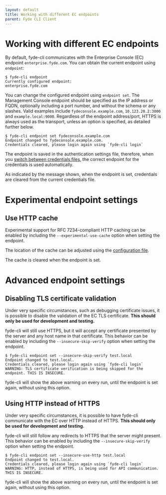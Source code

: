 ```yaml
---
layout: default
title: Working with different EC endpoints
parent: Fyde CLI Client
---
```

# Working with different EC endpoints

By default, fyde-cli communicates with the Enterprise Console (EC) endpoint `enterprise.fyde.com`. You can obtain the current endpoint using `endpoint`:

```
$ fyde-cli endpoint
Currently configured endpoint:
enterprise.fyde.com
```

You can change the configured endpoint using `endpoint set`.
The Management Console endpoint should be specified as the IP address or FQDN, optionally including a port number, and without the schema or any slashes.
Valid examples include `fydeconsole.example.com`, `10.123.20.2:3000` and `example.local:9000`.
Regardless of the endpoint address/port, HTTPS is always used as the transport, unless an option is specified, as detailed further below.

```
$ fyde-cli endpoint set fydeconsole.example.com
Endpoint changed to fydeconsole.example.com.
Credentials cleared, please login again using `fyde-cli login`
```

The endpoint is saved in the authentication settings file, therefore, when you [switch between credentials files](https://github.com/fyde/fyde-cli/wiki/Working-with-credentials-files), the correct endpoint for the credentials is used automatically.

As indicated by the message shown, when the endpoint is set, credentials are cleared from the current credentials file.

# Experimental endpoint settings

## Use HTTP cache

Experimental support for RFC 7234-compliant HTTP caching can be enabled by including the `--experimental-use-cache` option when setting the endpoint.

The location of the cache can be adjusted using the [configuration file](https://github.com/fyde/fyde-cli/wiki/Configuration-file#cachepath).

The cache is cleared when the endpoint is set.

# Advanced endpoint settings

## Disabling TLS certificate validation

Under very specific circumstances, such as debugging certificate issues, it is possible to disable the validation of the EC TLS certificate.
**This should only be used for development and testing.**

fyde-cli will still use HTTPS, but it will accept any certificate presented by the server and any host name in that certificate.
This behavior can be enabled by including the `--insecure-skip-verify` option when setting the endpoint.

```
$ fyde-cli endpoint set --insecure-skip-verify test.local
Endpoint changed to test.local.
Credentials cleared, please login again using `fyde-cli login`
WARNING: TLS certificate verification is being skipped for the endpoint. THIS IS INSECURE.
```

fyde-cli will show the above warning on every run, until the endpoint is set again, without using this option.

## Using HTTP instead of HTTPS

Under very specific circumstances, it is possible to have fyde-cli communicate with the EC over HTTP instead of HTTPS.
**This should only be used for development and testing.**

fyde-cli will still follow any redirects to HTTPS that the server might present.
This behavior can be enabled by including the `--insecure-skip-verify` option when setting the endpoint.

```
$ fyde-cli endpoint set --insecure-use-http test.local
Endpoint changed to test.local.
Credentials cleared, please login again using `fyde-cli login`
WARNING: HTTP, instead of HTTPS, is being used for API communication. THIS IS INSECURE.
```

fyde-cli will show the above warning on every run, until the endpoint is set again, without using this option.